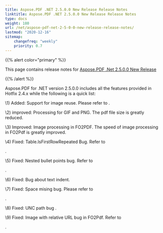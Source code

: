 ```yaml
---
title: Aspose.PDF .NET 2.5.0.0 New Release Release Notes
linktitle: Aspose.PDF .NET 2.5.0.0 New Release Release Notes
type: docs
weight: 180
url: /net/aspose-pdf-net-2-5-0-0-new-release-release-notes/
lastmod: "2020-12-16"
sitemap:
    changefreq: "weekly"
    priority: 0.7
---
```


{{% alert color="primary" %}} 

This page contains release notes for [Aspose.PDF .Net 2.5.0.0 New Release](http://www.aspose.com/downloads/pdf/net/new-releases/aspose.pdf-.net-2.5.0.0-new-release/)

{{% /alert %}} 

Aspose.PDF for .NET version 2.5.0.0 includes all the features provided in Hotfix 2.4.x while the following is a quick list:

\1) Added: Support for image reuse. Please refer to .

\2) improved: Processing for GIF and PNG. The pdf file size is greatly reduced.

\3) Improved: Image processing in FO2PDF. The speed of image processing in FO2Pdf is greatly improved.

\4) Fixed: Table.IsFirstRowRepeated Bug. Refer to

.

\5) Fixed: Nested bullet points bug. Refer to

.

\6) Fixed: Bug about text indent.

\7) Fixed: Space mising bug. Please refer to

.

\8) Fixed: UNC path bug .

\9) Fixed: Image with relative URL bug in FO2Pdf. Refer to

.
